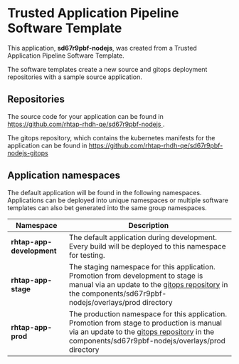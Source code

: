 # Trusted Application Pipeline Software Template

This application, **sd67r9pbf-nodejs**, was created from a Trusted Application Pipeline Software Template.

The software templates create a new source and gitops deployment repositories with a sample source application. 

## Repositories

The source code for your application can be found in [https://github.com/rhtap-rhdh-qe/sd67r9pbf-nodejs ](https://github.com/rhtap-rhdh-qe/sd67r9pbf-nodejs ).
 
The gitops repository, which contains the kubernetes manifests for the application can be found in 
[https://github.com/rhtap-rhdh-qe/sd67r9pbf-nodejs-gitops ](https://github.com/rhtap-rhdh-qe/sd67r9pbf-nodejs-gitops ) 

## Application namespaces 

The default application will be found in the following namespaces. Applications can be deployed into unique namespaces or multiple software templates can also bet generated into the same group namespaces.  

|  Namespace   |  Description   |  
| -------- | -------- |   
| **rhtap-app-development** | The default application during development. Every build will be deployed to this namespace for testing. | 
| **rhtap-app-stage** | The staging namespace for this application. Promotion from development to stage is manual via an update to the [gitops repository](https://github.com/rhtap-rhdh-qe/sd67r9pbf-nodejs-gitops ) in the components/sd67r9pbf-nodejs/overlays/prod directory |  
| **rhtap-app-prod** | The production namespace for this application. Promotion from stage to production is manual via an update to the [gitops repository](https://github.com/rhtap-rhdh-qe/sd67r9pbf-nodejs-gitops ) in the components/sd67r9pbf-nodejs/overlays/prod directory | 